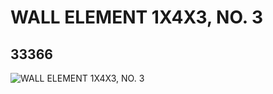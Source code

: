 # WALL ELEMENT 1X4X3, NO. 3
## 33366
![WALL ELEMENT 1X4X3, NO. 3](https://lc-www-live-s.legocdn.com/media/bricks/5/2/6186667.jpg)